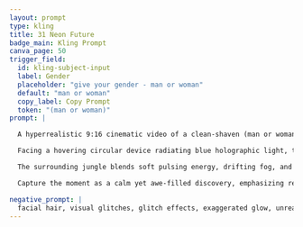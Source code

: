 ```yaml
---
layout: prompt
type: kling
title: 31 Neon Future
badge_main: Kling Prompt
canva_page: 50
trigger_field:
  id: kling-subject-input
  label: Gender
  placeholder: "give your gender - man or woman"
  default: "man or woman"
  copy_label: Copy Prompt
  token: "(man or woman)"
prompt: |

  A hyperrealistic 9:16 cinematic video of a clean-shaven (man or woman) with short dark hair and an athletic build, standing in a dense rainforest glowing with magenta and indigo mist at twilight. They wear a fitted dark blue T-shirt that catches subtle reflections from alien tech.

  Facing a hovering circular device radiating blue holographic light, the (man or woman) raises both hands to interact as if using an advanced tablet. Swipes, taps, and rotations trigger spinning data rings, layered holograms, and responsive glyphs that adjust fluidly to their motions.

  The surrounding jungle blends soft pulsing energy, drifting fog, and biotechnological elements fused into trees and stones. Cinematic lighting keeps skin tone natural and detail sharp—no CGI gloss—while foliage sways gently and beams of light shift with each gesture.

  Capture the moment as a calm yet awe-filled discovery, emphasizing realistic motion and futuristic wonder.

negative_prompt: |
  facial hair, visual glitches, glitch effects, exaggerated glow, unrealistic lighting, cartoon style, anime style, artificial textures, pixelation, motion distortion, plastic or over-smoothed skin, unnatural proportions, surreal or CGI appearance, unnatural overlays, filters, unrealistic movement, low resolution, neon green
---
```

